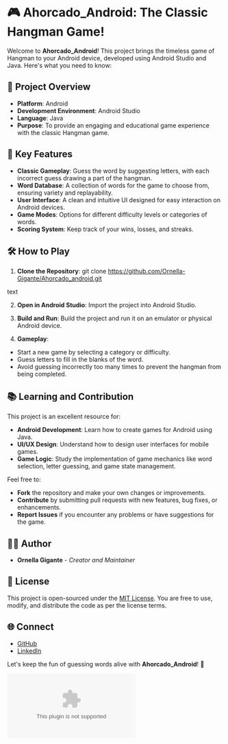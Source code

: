 # 🎮 Ahorcado_Android: The Classic Hangman Game!

Welcome to **Ahorcado_Android**! This project brings the timeless game of Hangman to your Android device, developed using Android Studio and Java. Here's what you need to know:

## 🚀 Project Overview

- **Platform**: Android
- **Development Environment**: Android Studio
- **Language**: Java
- **Purpose**: To provide an engaging and educational game experience with the classic Hangman game.

## 🌟 Key Features

- **Classic Gameplay**: Guess the word by suggesting letters, with each incorrect guess drawing a part of the hangman.
- **Word Database**: A collection of words for the game to choose from, ensuring variety and replayability.
- **User Interface**: A clean and intuitive UI designed for easy interaction on Android devices.
- **Game Modes**: Options for different difficulty levels or categories of words.
- **Scoring System**: Keep track of your wins, losses, and streaks.

## 🛠️ How to Play

1. **Clone the Repository**: 
git clone https://github.com/Ornella-Gigante/Ahorcado_android.git

text

2. **Open in Android Studio**: Import the project into Android Studio.

3. **Build and Run**: Build the project and run it on an emulator or physical Android device.

4. **Gameplay**:
- Start a new game by selecting a category or difficulty.
- Guess letters to fill in the blanks of the word.
- Avoid guessing incorrectly too many times to prevent the hangman from being completed.

## 📚 Learning and Contribution

This project is an excellent resource for:

- **Android Development**: Learn how to create games for Android using Java.
- **UI/UX Design**: Understand how to design user interfaces for mobile games.
- **Game Logic**: Study the implementation of game mechanics like word selection, letter guessing, and game state management.

Feel free to:

- **Fork** the repository and make your own changes or improvements.
- **Contribute** by submitting pull requests with new features, bug fixes, or enhancements.
- **Report Issues** if you encounter any problems or have suggestions for the game.

## 👩‍💻 Author

- **Ornella Gigante** - *Creator and Maintainer*

## 📜 License

This project is open-sourced under the [MIT License](LICENSE). You are free to use, modify, and distribute the code as per the license terms.

## 🌐 Connect

- [GitHub](https://github.com/Ornella-Gigante)
- [LinkedIn](https://www.linkedin.com/in/ornella-gigante/)

Let's keep the fun of guessing words alive with **Ahorcado_Android**! 🎉

![Hangman](https://www.oligalma.com/en/downloads/images/hangman/hangman.zip)
